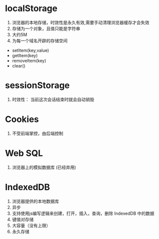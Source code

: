 # localStorage
1. 浏览器的本地存储，时效性是永久有效,需要手动清理浏览器缓存才会失效
2. 存储为一个对象，且值只能是字符串
3. 大约5M
4. 为每一个域名开辟的存储空间

- setItem(key,value)
- getItem(key)
- removeItem(key)
- clear()

# sessionStorage
1. 时效性： 当前这次会话结束时就会自动销毁


# Cookies
1. 不受前端掌控，由后端控制


# Web SQL
1. 浏览器上的模拟数据库  (已经弃用)

# IndexedDB
1. 浏览器提供的本地数据库
2. 异步
3. 支持使用js编写逻辑来创建，打开，插入，查询，删除 IndexedDB 中的数据
4. 键值对存储
5. 大容量（没有上限）
6. 永久存储
